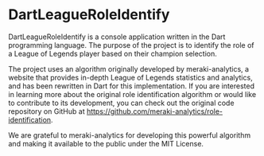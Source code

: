 # DartLeagueRoleIdentify
DartLeagueRoleIdentify is a console application written in the Dart programming language. The purpose of the project is to identify the role of a League of Legends player based on their champion selection.

The project uses an algorithm originally developed by meraki-analytics, a website that provides in-depth League of Legends statistics and analytics, and has been rewritten in Dart for this implementation. If you are interested in learning more about the original role identification algorithm or would like to contribute to its development, you can check out the original code repository on GitHub at https://github.com/meraki-analytics/role-identification.

We are grateful to meraki-analytics for developing this powerful algorithm and making it available to the public under the MIT License.
